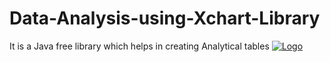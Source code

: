 # Data-Analysis-using-Xchart-Library
It is a Java free library which helps in creating Analytical tables 
[![Logo](/xchart.png)](https://knowm.org/wp-content/uploads/XChart-Example-0-1024x720.png)
